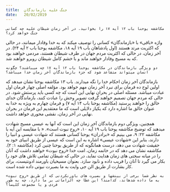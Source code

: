 ```yaml
---
title:  جنگ علیه بازماندگان
date:   20/02/2019
---
```


`مکاشفه یوحنا باب ۱۲ آیه ۱۷ را بخوانید. در آخر زمان شیطان علیه چه کسانی جنگ خواهد کرد؟`

واژه «باقی» با «بازماندگان» کسانی را توصیف میکند که به خدا وفادار میمانند، در حالی که اکثریت مرتد هستند (اول پادشاهان باب ۱۹ آیه ۱۸، مکاشفه یوحنا باب ۲ آیه ۲۴). در آخر زمان، در حالی که اکثریت مردم جهان در طرف شیطان هستند، مردمی خواهند بود که به مسیح وفادار خواهند ماند و با خشم کامل شیطان روبرو خواهند شد.

`دو ویژگی بازماندگان در مکاشفه یوحنا باب ۱۲ آیه ۱۷ چه میباشند؟ چگونه انسان میتواند متقاعد شود که جزء بازماندگان آخر زمان خدا میباشد؟`

بازماندگان آخر زمان احکام خدا را نگه میدارند. باب ۱۳ مکاشفه یوحنا نشان میدهد که اولین لوح ده فرمان برای نبرد آخر زمان مهم خواهد بود. مؤلفه اصلی چهار فرمان اول عبادت میباشد. مسئله اصلی در بحران نهایی این است که چه کسی باید پرستش شود. در حالی که مردم جهان تصمیم خواهند گرفت تصویر وحش را عبادت کنند، بازماندگان خدای خالق را خواهند پرستید (مکاشفه یوحنا باب ۱۴ آیه ۷) و فرمان چهارم به ویژه به خدا به عنوان خالق ما اشاره دارد که یکیاز دلایلی است که ما معتقدیم این فرمان در بحران نهایی در آخر زمان، نقشی محوری خواهد داشت.

همچنین، ویژگی دوم بازماندگان آخر زمان این است که آنها به عیسی مسیح شهادت میدهند که توضیح مکاشفه یوحنا باب ۱۹ آیه ۱۰، «روح نبوت است».  « با مقایسه این آیه با مکاشفه ٢٢: ۹، می بینیم که «برادران» یوحنا کسانی هستند که شهادت عیسی و انبیا را دارند، بنابر این «شهادت عیسی» اشاره به این است که عیسی از طریق انبیای خود به حقیقت شهادت می دهد، درست همانگونه که از طریق یوحنا چنین کرد (مکاشفه ١: ٢). مکاشفه نشان می دهد که در خاتمه زمان، امت خدا «روح نبوت» خواهند داشت که آنان را در میانه سختی های زمان هدایت نماید، در حالی که شیطان تمامی تلاش های خود را بکار می گیرد تا آنان را فریب داده و نابود سازد. بعنوان مسیحیان باورمند ادونتیست، برای کار بشارت از طریق الن جی وایت به ما بصیرت نبوتی داده شده است.   

`به نظر شما برخی از بینشها و بصیرت های باورنکردنی که از طریق «روح نبوت» به ما داده شدهاند، کدامند؟ این عطا چه الزاماتی بر ما دارد، چه به طور فردی و یا مجموعه کلیسا؟`